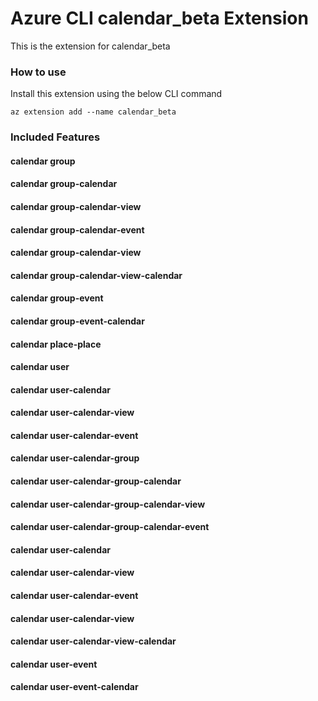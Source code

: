 # Azure CLI calendar_beta Extension #
This is the extension for calendar_beta

### How to use ###
Install this extension using the below CLI command
```
az extension add --name calendar_beta
```

### Included Features ###
#### calendar group ####
#### calendar group-calendar ####
#### calendar group-calendar-view ####
#### calendar group-calendar-event ####
#### calendar group-calendar-view ####
#### calendar group-calendar-view-calendar ####
#### calendar group-event ####
#### calendar group-event-calendar ####
#### calendar place-place ####
#### calendar user ####
#### calendar user-calendar ####
#### calendar user-calendar-view ####
#### calendar user-calendar-event ####
#### calendar user-calendar-group ####
#### calendar user-calendar-group-calendar ####
#### calendar user-calendar-group-calendar-view ####
#### calendar user-calendar-group-calendar-event ####
#### calendar user-calendar ####
#### calendar user-calendar-view ####
#### calendar user-calendar-event ####
#### calendar user-calendar-view ####
#### calendar user-calendar-view-calendar ####
#### calendar user-event ####
#### calendar user-event-calendar ####